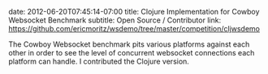 date: 2012-06-20T07:45:14-07:00
title: Clojure Implementation for Cowboy Websocket Benchmark
subtitle: Open Source / Contributor
link: https://github.com/ericmoritz/wsdemo/tree/master/competition/cljwsdemo

The Cowboy Websocket benchmark pits various platforms against each
other in order to see the level of concurrent websocket connections
each platform can handle. I contributed the Clojure version.


